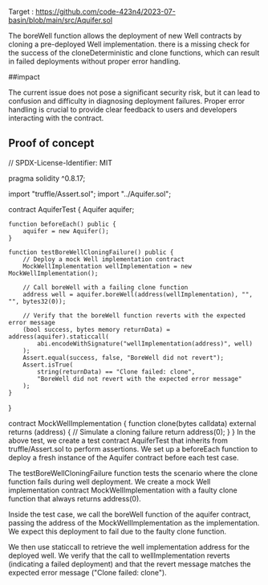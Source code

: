 Target : https://github.com/code-423n4/2023-07-basin/blob/main/src/Aquifer.sol

 The boreWell function allows the deployment of new Well contracts by cloning a pre-deployed Well implementation.  there is a missing check for the success of the cloneDeterministic and clone functions, which can result in failed deployments without proper error handling.

##impact 

The current issue does not pose a significant security risk, but it can lead to confusion and difficulty in diagnosing deployment failures. Proper error handling is crucial to provide clear feedback to users and developers interacting with the contract.

## Proof of concept 

// SPDX-License-Identifier: MIT

pragma solidity ^0.8.17;

import "truffle/Assert.sol";
import "../Aquifer.sol";

contract AquiferTest {
    Aquifer aquifer;

    function beforeEach() public {
        aquifer = new Aquifer();
    }

    function testBoreWellCloningFailure() public {
        // Deploy a mock Well implementation contract
        MockWellImplementation wellImplementation = new MockWellImplementation();

        // Call boreWell with a failing clone function
        address well = aquifer.boreWell(address(wellImplementation), "", "", bytes32(0));

        // Verify that the boreWell function reverts with the expected error message
        (bool success, bytes memory returnData) = address(aquifer).staticcall(
            abi.encodeWithSignature("wellImplementation(address)", well)
        );
        Assert.equal(success, false, "BoreWell did not revert");
        Assert.isTrue(
            string(returnData) == "Clone failed: clone",
            "BoreWell did not revert with the expected error message"
        );
    }
}

contract MockWellImplementation {
    function clone(bytes calldata) external returns (address) {
        // Simulate a cloning failure
        return address(0);
    }
}
In the above test, we create a test contract AquiferTest that inherits from truffle/Assert.sol to perform assertions. We set up a beforeEach function to deploy a fresh instance of the Aquifer contract before each test case.

The testBoreWellCloningFailure function tests the scenario where the clone function fails during well deployment. We create a mock Well implementation contract MockWellImplementation with a faulty clone function that always returns address(0).

Inside the test case, we call the boreWell function of the aquifer contract, passing the address of the MockWellImplementation as the implementation. We expect this deployment to fail due to the faulty clone function.

We then use staticcall to retrieve the well implementation address for the deployed well. We verify that the call to wellImplementation reverts (indicating a failed deployment) and that the revert message matches the expected error message ("Clone failed: clone").